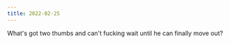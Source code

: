 ```yaml
---
title: 2022-02-25
---
```

What's got two thumbs and can't fucking wait until he can finally move out?
